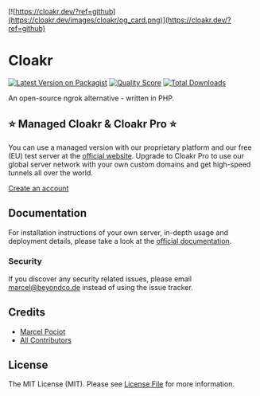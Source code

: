 [![https://cloakr.dev/?ref=github](https://cloakr.dev/images/cloakr/og_card.png)](https://cloakr.dev/?ref=github)

# Cloakr

[![Latest Version on Packagist](https://img.shields.io/packagist/v/beyondcode/cloakr.svg?style=flat-square)](https://packagist.org/packages/beyondcode/cloakr)
[![Quality Score](https://img.shields.io/scrutinizer/g/beyondcode/cloakr.svg?style=flat-square)](https://scrutinizer-ci.com/g/beyondcode/cloakr)
[![Total Downloads](https://img.shields.io/packagist/dt/beyondcode/cloakr.svg?style=flat-square)](https://packagist.org/packages/beyondcode/cloakr)

An open-source ngrok alternative - written in PHP.

## ⭐️ Managed Cloakr & Cloakr Pro ⭐️

You can use a managed version with our proprietary platform and our free (EU) test server at the [official website](https://cloakr.dev). Upgrade to Cloakr Pro to use our global server network with your own custom domains and get high-speed tunnels all over the world.

[Create an account](https://cloakr.dev)

## Documentation

For installation instructions of your own server, in-depth usage and deployment details, please take a look at the [official documentation](https://cloakr.dev/docs).

### Security

If you discover any security related issues, please email marcel@beyondco.de instead of using the issue tracker.

## Credits

- [Marcel Pociot](https://github.com/mpociot)
- [All Contributors](../../contributors)

## License

The MIT License (MIT). Please see [License File](LICENSE.md) for more information.
